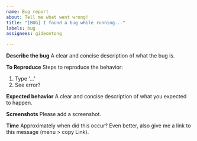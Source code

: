 ```yaml
---
name: Bug report
about: Tell me what went wrong!
title: "[BUG] I found a bug while running..."
labels: bug
assignees: gideontong

---
```


**Describe the bug**
A clear and concise description of what the bug is.

**To Reproduce**
Steps to reproduce the behavior:
1. Type '...'
2. See error?

**Expected behavior**
A clear and concise description of what you expected to happen.

**Screenshots**
Please add a screenshot.

**Time**
Approximately when did this occur? Even better, also give me a link to this message (menu > copy Link).
